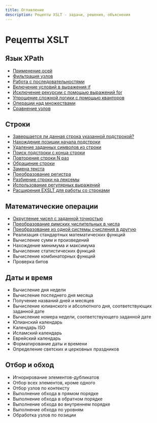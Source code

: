 ```yaml
---
title: Оглавление
description: Рецепты XSLT - задачи, решения, объяснения
---
```


# Рецепты XSLT

## Язык XPath

- [Применение осей](primenenie-osey.md)
- [Фильтрация узлов](filtraciya-uzlov.md)
- [Работа с последовательностями](rabota-s-posledovatelnostyami.md)
- [Включение условий в выражения if](vklyuchenie-usloviy-v-vyrazheniya-if.md)
- [Исключение рекурсии с помощью выражений for](iskluchenie-rekursii.md)
- [Упрощение сложной логики с помощью кванторов](kvantory.md)
- [Операции над множествами](operacii-nad-mnozhestvami.md)
- [Сравнение узлов](sravnenie-uzlov.md)

## Строки

- [Завершается ли данная строка указанной подстрокой?](zavershaetsya-li-stroka-podstrokoy.md)
- [Нахождение позиции начала подстроки](nahozhdenie-pozicii-nachala-podstroki.md)
- [Удаление заданных символов из строки](udalenie-simvolov-iz-stroki.md)
- [Поиск подстроки с конца строки](poisk-podstroki-s-konca-stroki.md)
- [Повторение строки N раз](povtorenie-stroki-n-raz.md)
- [Обращение строки](obraschenie-stroki.md)
- [Замена текста](zamena-teksta.md)
- [Преобразование регистра](preobrazovanie-registra.md)
- [Разбиение строки на лексемы](razbienie-stroki-na-leksemy.md)
- [Использование регулярных выражений](ispolzovanie-regularnyh-vyrazheniy.md)
- [Расширения EXSLT для работы со строками](rasshireniya-exslt-dlya-raboty-so-strokami.md)

## Математические операции

- [Округление чисел с заданной точностью](okruglenie-chisel-s-zadannoy-tochnostyu.md)
- [Преобразование римских числительных в числа](preobrazovanie-rimskih-chisel.md)
- [Преобразование из одной системы счисления в другую](preobrazovanie-sistemy-schisleniya.md)
- Реализация стандартных математических функций
- Вычисление сумм и произведений
- Нахождение минимума и максимума
- Вычисление статистических функций
- Вычисление комбинаторных функций
- Проверка битов

## Даты и время

- Вычисление дня недели
- Вычисление последнего дня месяца
- Получение названий дней и месяцев
- Вычисление юлианского и абсолютного дня, соответствующих заданной дате
- Вычисление номера недели, соответствующего заданной дате
- Юлианский календарь
- Календарь ISO
- Исламский календарь
- Еврейский календарь
- Форматирование даты и времени
- Определение светских и церковных праздников

## Отбор и обход

- Игнорирование элементов-дубликатов
- Отбор всех элементов, кроме одного
- Отбор узлов по контексту
- Выполнение обхода в прямом порядке
- Выполнение обхода в обратном порядке
- Выполнение обхода во внутреннем порядке
- Выполнение обхода по уровням
- Обработка узлов по позиции

